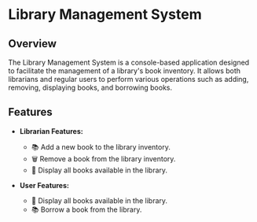 # Library Management System

## Overview
The Library Management System is a console-based application designed to facilitate the management of a library's book inventory. It allows both librarians and regular users to perform various operations such as adding, removing, displaying books, and borrowing books.

## Features
- **Librarian Features:**
  - 📚 Add a new book to the library inventory.
  - 🗑️ Remove a book from the library inventory.
  - 📖 Display all books available in the library.

- **User Features:**
  - 📖 Display all books available in the library.
  - 📚 Borrow a book from the library.
